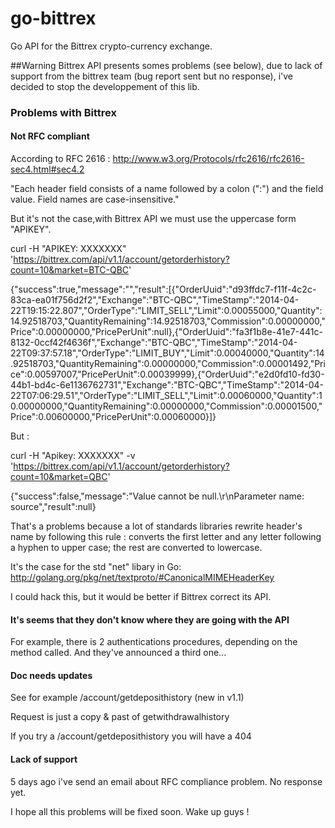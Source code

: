 go-bittrex
==========

Go API for the Bittrex crypto-currency exchange.

##Warning
Bittrex API presents somes problems (see below), due to lack of support from the bittrex team (bug report sent but no response), i've decided to stop the developpement of this lib.

### Problems with Bittrex 
#### Not RFC compliant

According to RFC 2616 :
http://www.w3.org/Protocols/rfc2616/rfc2616-sec4.html#sec4.2

"Each header field consists of a name followed by a colon (":") and the field value. Field names are case-insensitive."

But it's not the case,with Bittrex API we must use the uppercase form "APIKEY".


curl -H "APIKEY: XXXXXXX" 'https://bittrex.com/api/v1.1/account/getorderhistory?count=10&market=BTC-QBC'

{"success":true,"message":"","result":[{"OrderUuid":"d93ffdc7-f11f-4c2c-83ca-ea01f756d2f2","Exchange":"BTC-QBC","TimeStamp":"2014-04-22T19:15:22.807","OrderType":"LIMIT_SELL","Limit":0.00055000,"Quantity":14.92518703,"QuantityRemaining":14.92518703,"Commission":0.00000000,"Price":0.00000000,"PricePerUnit":null},{"OrderUuid":"fa3f1b8e-41e7-441c-8132-0ccf42f4636f","Exchange":"BTC-QBC","TimeStamp":"2014-04-22T09:37:57.18","OrderType":"LIMIT_BUY","Limit":0.00040000,"Quantity":14.92518703,"QuantityRemaining":0.00000000,"Commission":0.00001492,"Price":0.00597007,"PricePerUnit":0.00039999},{"OrderUuid":"e2d0fd10-fd30-44b1-bd4c-6e1136762731","Exchange":"BTC-QBC","TimeStamp":"2014-04-22T07:06:29.51","OrderType":"LIMIT_SELL","Limit":0.00060000,"Quantity":10.00000000,"QuantityRemaining":0.00000000,"Commission":0.00001500,"Price":0.00600000,"PricePerUnit":0.00060000}]}


But :

curl -H "Apikey: XXXXXXX" -v 'https://bittrex.com/api/v1.1/account/getorderhistory?count=10&market=QBC'

{"success":false,"message":"Value cannot be null.\r\nParameter name: source","result":null}


That's a problems because a lot of standards libraries rewrite header's name by following this rule : converts the first letter and any letter following a hyphen to upper case; the rest are converted to lowercase.

It's the case for the std "net" libary in Go:
http://golang.org/pkg/net/textproto/#CanonicalMIMEHeaderKey 

I could hack this, but it would be better if Bittrex correct its API.

#### It's seems that they don't know where they are going with the API
For example, there is 2 authentications procedures, depending on the method called. And they've announced a third one...

#### Doc needs updates
See for example /account/getdeposithistory (new in v1.1)

Request is just a copy & past of getwithdrawalhistory

If you try a /account/getdeposithistory you will have a 404

#### Lack of support
5 days ago i've send an email about RFC compliance problem. No response yet.


I hope all this problems will be fixed soon.
Wake up guys !